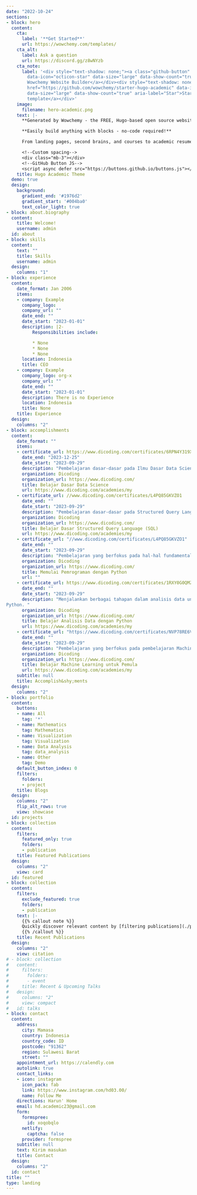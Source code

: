 ```yaml
---
date: "2022-10-24"
sections:
- block: hero
  content:
    cta:
      label: '**Get Started**'
      url: https://wowchemy.com/templates/
    cta_alt:
      label: Ask a question
      url: https://discord.gg/z8wNYzb
    cta_note:
      label: '<div style="text-shadow: none;"><a class="github-button" href="https://github.com/wowchemy/wowchemy-hugo-themes"
        data-icon="octicon-star" data-size="large" data-show-count="true" aria-label="Star">Star
        Wowchemy Website Builder</a></div><div style="text-shadow: none;"><a class="github-button"
        href="https://github.com/wowchemy/starter-hugo-academic" data-icon="octicon-star"
        data-size="large" data-show-count="true" aria-label="Star">Star the Academic
        template</a></div>'
    image:
      filename: hero-academic.png
    text: |-
      **Generated by Wowchemy - the FREE, Hugo-based open source website builder trusted by 500,000+ sites.**

      **Easily build anything with blocks - no-code required!**

      From landing pages, second brains, and courses to academic resumés, conferences, and tech blogs.

      <!--Custom spacing-->
      <div class="mb-3"></div>
      <!--GitHub Button JS-->
      <script async defer src="https://buttons.github.io/buttons.js"></script>
    title: Hugo Academic Theme
  demo: true
  design:
    background:
      gradient_end: '#1976d2'
      gradient_start: '#004ba0'
      text_color_light: true
- block: about.biography
  content:
    title: Welcome!
    username: admin
  id: about
- block: skills
  content:
    text: ""
    title: Skills
    username: admin
  design:
    columns: "1"
- block: experience
  content:
    date_format: Jan 2006
    items:
    - company: Example
      company_logo: 
      company_url: ""
      date_end: ""
      date_start: "2023-01-01"
      description: |2-
          Responsibilities include:

          * None
          * None
          * None
      location: Indonesia
      title: CEO
    - company: Example
      company_logo: org-x
      company_url: ""
      date_end: ""
      date_start: "2023-01-01"
      description: There is no Experience
      location: Indonesia
      title: None
    title: Experience
  design:
    columns: "2"
- block: accomplishments
  content:
    date_format: ""
    items:
    - certificate_url: https://www.dicoding.com/certificates/6RPN4Y319X2M
      date_end: "2023-12-25"
      date_start: "2023-09-29"
      description: "Pembelajaran dasar-dasar pada Ilmu Dasar Data Science"
      organization: Dicoding
      organization_url: https://www.dicoding.com/
      title: Belajar Dasar Data Science
      url: https://www.dicoding.com/academies/my
    - certificate_url: //www.dicoding.com/certificates/L4PQ85GKVZO1
      date_end: ""
      date_start: "2023-09-29"
      description: "Pembelajaran dasar-dasar pada Structured Query Language (SQL)"
      organization: Dicoding
      organization_url: https://www.dicoding.com/
      title: Belajar Dasar Structured Query Language (SQL)
      url: https://www.dicoding.com/academies/my
    - certificate_url: "//www.dicoding.com/certificates/L4PQ85GKVZO1"
      date_end: ""
      date_start: "2023-09-29"
      description: "Pembelajaran yang berfokus pada hal-hal fundamental terkait bahasa pemrograman Python"
      organization: Dicoding
      organization_url: https://www.dicoding.com/
      title: Memulai Pemrograman dengan Python
      url: ""
    - certificate_url: https://www.dicoding.com/certificates/1RXY0G0QMZVM
      date_end: ""
      date_start: "2023-09-29"
      description: "Menjalankan berbagai tahapan dalam analisis data untuk menjawab tantangan bisnis menggunakan bahasa pemrograman
Python. "
      organization: Dicoding
      organization_url: https://www.dicoding.com/
      title: Belajar Analisis Data dengan Python
      url: https://www.dicoding.com/academies/my
    - certificate_url: "https://www.dicoding.com/certificates/NVP78RE6VXR0"
      date_end: ""
      date_start: "2023-09-29"
      description: "Pembelajaran yang berfokus pada pembelajaran Machine Learning bahasa pemrograman Python"
      organization: Dicoding
      organization_url: https://www.dicoding.com/
      title: Belajar Machine Learning untuk Pemula
      url: https://www.dicoding.com/academies/my
    subtitle: null
    title: Accomplish&shy;ments
  design:
    columns: "2"
- block: portfolio
  content:
    buttons:
    - name: All
      tag: '*'
    - name: Mathematics
      tag: Mathematics
    - name: Visualization
      tag: Visualization
    - name: Data Analysis
      tag: data_analysis
    - name: Other
      tag: Demo
    default_button_index: 0
    filters:
      folders:
      - project
    title: Blogs
  design:
    columns: "2"
    flip_alt_rows: true
    view: showcase
  id: projects
- block: collection
  content:
    filters:
      featured_only: true
      folders:
      - publication
    title: Featured Publications
  design:
    columns: "2"
    view: card
  id: featured
- block: collection
  content:
    filters:
      exclude_featured: true
      folders:
      - publication
    text: |-
      {{% callout note %}}
      Quickly discover relevant content by [filtering publications](./publication/).
      {{% /callout %}}
    title: Recent Publications
  design:
    columns: "2"
    view: citation
# - block: collection
#   content:
#     filters:
#       folders:
#       - event
#     title: Recent & Upcoming Talks
#   design:
#     columns: "2"
#     view: compact
#   id: talks
- block: contact
  content:
    address:
      city: Mamasa
      country: Indonesia
      country_code: ID
      postcode: "91362"
      region: Sulawesi Barat
      street: ""
    appointment_url: https://calendly.com
    autolink: true
    contact_links:
    - icon: instagram
      icon_pack: fab
      link: https://www.instagram.com/hd03.00/
      name: Follow Me
    directions: Harun' Home
    email: hd.academic23@gmail.com
    form:
      formspree:
        id: xoqobqlo
      netlify:
        captcha: false
      provider: formspree
    subtitle: null
    text: Kirim masukan
    title: Contact
  design:
    columns: "2"
  id: contact
title: ""
type: landing
---
```

